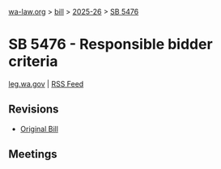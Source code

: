 [wa-law.org](/) > [bill](/bill/) > [2025-26](/bill/2025-26/) > [SB 5476](/bill/2025-26/sb/5476/)

# SB 5476 - Responsible bidder criteria
[leg.wa.gov](https://app.leg.wa.gov/billsummary?BillNumber=5476&Year=2025&Initiative=false) | [RSS Feed](./rss.xml)

## Revisions
* [Original Bill](1/)

## Meetings